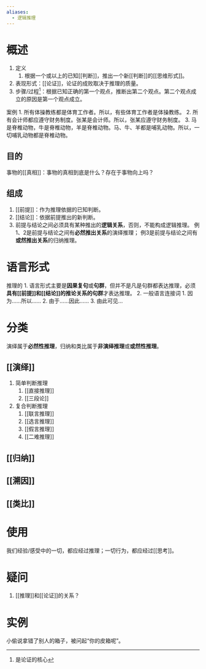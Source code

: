 ```yaml
---
aliases:
  - 逻辑推理
---
```

# 概述
1. 定义
	1. 根据一个或以上的已知[[判断]]，推出一个新[[判断]]的[[思维形式]]。
2. 表现形式：[[论证]]，论证的成败取决于推理的质量。
3. 步骤/过程[^1]：根据已知正确的第一个观点，推断出第二个观点。第二个观点成立的原因是第一个观点成立。

案例
	1. 所有体操教练都是体育工作者。所以，有些体育工作者是体操教练。
	2. 所有会计师都应遵守财务制度。张某是会计师。所以，张某应遵守财务制度。
	3. 马是脊椎动物，牛是脊椎动物，羊是脊椎动物。马、牛、羊都是哺乳动物。所以，一切哺乳动物都是脊椎动物。
## 目的
事物的[[真相]]：事物的真相到底是什么？存在于事物向上吗？
## 组成
1. [[前提]]：作为推理依据的已知判断。
2. [[结论]]：依据前提推出的新判断。
3. 前提与结论之间必须具有某种推出的**逻辑关系**，否则，不能构成逻辑推理。
	例1、2是前提与结论之间有**必然推出关系**的演绎推理；
	例3是前提与结论之间有**或然推出关系**的归纳推理。

# 语言形式
推理的
	1. 语言形式主要是**因果复句**或**句群**，但并不是凡是句群都表达推理，必须**具有[[前提]]和[[结论]]的推论关系的句群**才表达推理。
	2. 一般语言连接词
		1. 因为……所以……
		2. 由于……因此……
		3. 由此可见…
# 分类
演绎属于**必然性推理**，归纳和类比属于**非演绎推理**或**或然性推理**。
## [[演绎]] 
1. 简单判断推理
	1. [[直接推理]] 
	2. [[三段论]] 
2. 复合判断推理
	1. [[联言推理]] 
	2. [[选言推理]] 
	3. [[假言推理]] 
	4. [[二难推理]] 
## [[归纳]] 
## [[溯因]] 
## [[类比]] 
# 使用
我们经验/感受中的一切，都应经过推理；一切行为，都应经过[[思考]]。
# 疑问
1. [[推理]]和[[论证]]的关系？
# 实例
小偷说拿错了别人的箱子，被问起“你的皮箱呢”。

[^1]: 是论证的核心